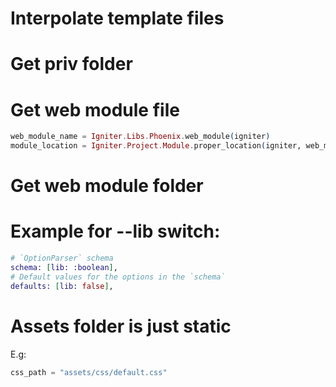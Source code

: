 # Interpolate template files

# Get priv folder

# Get web module file

```elixir
web_module_name = Igniter.Libs.Phoenix.web_module(igniter)
module_location = Igniter.Project.Module.proper_location(igniter, web_module_name)
```

# Get web module folder

# Example for --lib switch:

```elixir
# `OptionParser` schema
schema: [lib: :boolean],
# Default values for the options in the `schema`
defaults: [lib: false],
```

# Assets folder is just static

E.g:

```elixir
css_path = "assets/css/default.css"
```
